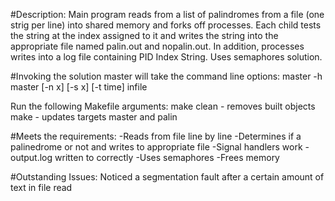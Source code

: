 #Description: Main program reads from a list of palindromes from a file (one strig per line) into shared memory and forks off processes. Each child tests the string at the index assigned to it and writes the string into the appropriate file named palin.out and nopalin.out. In addition, processes writes into a log file containing PID Index String. Uses semaphores solution. 

#Invoking the solution master will take the command line options: master -h master [-n x] [-s x] [-t time] infile

Run the following Makefile arguments: make clean - removes built objects make - updates targets master and palin

#Meets the requirements: 
-Reads from file line by line
-Determines if a palinedrome or not and writes to appropriate file
-Signal handlers work
-output.log written to correctly
-Uses semaphores
-Frees memory


#Outstanding Issues: 
Noticed a segmentation fault after a certain amount of text in file read 
